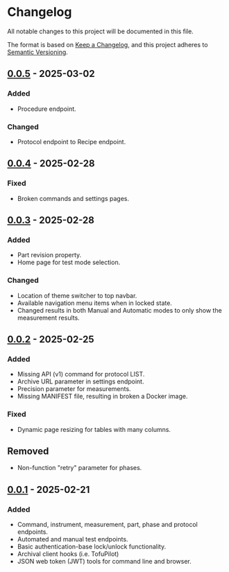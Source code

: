 # Changelog

All notable changes to this project will be documented in this file.

The format is based on [Keep a Changelog](https://keepachangelog.com/en/1.1.0/),
and this project adheres to [Semantic Versioning](https://semver.org/spec/v2.0.0.html).

## [0.0.5] - 2025-03-02

### Added

- Procedure endpoint.

### Changed

- Protocol endpoint to Recipe endpoint.

## [0.0.4] - 2025-02-28

### Fixed

- Broken commands and settings pages.

## [0.0.3] - 2025-02-28

### Added

- Part revision property.
- Home page for test mode selection.

### Changed

- Location of theme switcher to top navbar.
- Available navigation menu items when in locked state.
- Changed results in both Manual and Automatic modes to
  only show the measurement results.

## [0.0.2] - 2025-02-25

### Added

- Missing API (v1) command for protocol LIST.
- Archive URL parameter in settings endpoint. 
- Precision parameter for measurements.
- Missing MANIFEST file, resulting in broken a Docker
  image.

### Fixed

- Dynamic page resizing for tables with many columns.

## Removed

- Non-function "retry" parameter for phases.

## [0.0.1] - 2025-02-21

### Added

- Command, instrument, measurement, part, phase and 
  protocol endpoints.
- Automated and manual test endpoints. 
- Basic authentication-base lock/unlock functionality.
- Archival client hooks (i.e. TofuPilot)
- JSON web token (JWT) tools for command line and 
  browser.

[0.0.1]: https://github.com/mcpcpc/uhtf/releases/tag/0.0.1
[0.0.2]: https://github.com/mcpcpc/uhtf/releases/tag/0.0.2
[0.0.3]: https://github.com/mcpcpc/uhtf/releases/tag/0.0.3
[0.0.4]: https://github.com/mcpcpc/uhtf/releases/tag/0.0.4
[0.0.5]: https://github.com/mcpcpc/uhtf/releases/tag/0.0.5
